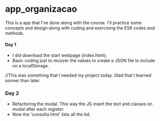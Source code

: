 # app_organizacao
This is a app that I've done along with the course.
I'll practice some concepts and design along with coding and exercising the ES6 codes and methods.

#### Day 1
- I did download the start webpage (index.html);
- Basic coding just to recover the values to create a JSON file to include on a localStorage.

//This was something that I needed my project today. Glad that I learned sonner than later.

### Day 2
- Refactoring the modal. This way the JS insert the text and classes on modal after each register.
- Now the 'consulta.html' lists all the bd.
